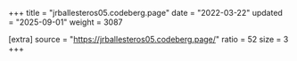+++
title = "jrballesteros05.codeberg.page"
date = "2022-03-22"
updated = "2025-09-01"
weight = 3087

[extra]
source = "https://jrballesteros05.codeberg.page/"
ratio = 52
size = 3
+++

